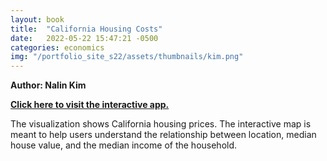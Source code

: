```yaml
---
layout: book
title:  "California Housing Costs"
date:   2022-05-22 15:47:21 -0500
categories: economics
img: "/portfolio_site_s22/assets/thumbnails/kim.png"
---
```


<b>Author: Nalin Kim</b>

<b><a href="https://data-viz.it.wisc.edu/content/793b7030-d1f2-4dbc-b91f-eaa57632c7bb">Click here to visit the interactive app.</a></b>

The visualization shows California housing prices. The interactive map is meant
to help users understand the relationship between location, median house value,
and the median income of the household.

[jekyll-docs]: https://jekyllrb.com/docs/home
[jekyll-gh]:   https://github.com/jekyll/jekyll
[jekyll-talk]: https://talk.jekyllrb.com/
